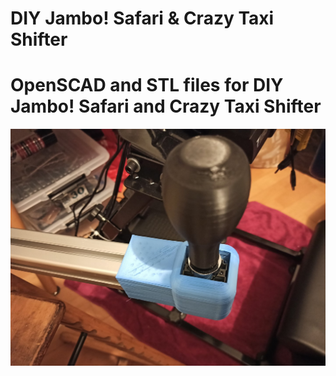 # DIY Jambo! Safari & Crazy Taxi Shifter

# OpenSCAD and STL files for DIY Jambo! Safari and Crazy Taxi Shifter

![Profile Mount](extras/img/ProfileMount.jpg?raw=true "ProfileMount")